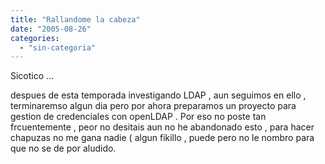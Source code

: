 ```yaml
---
title: "Rallandome la cabeza"
date: "2005-08-26"
categories: 
  - "sin-categoria"
---
```


Sicotico ...

despues de esta temporada investigando LDAP , aun seguimos en ello , terminaremso algun dia pero por ahora preparamos un proyecto para gestion de credenciales con openLDAP . Por eso no poste tan frcuentemente , peor no desitais aun no he abandonado esto , para hacer chapuzas no me gana nadie ( algun fikillo , puede pero no le nombro para que no se de por aludido.
